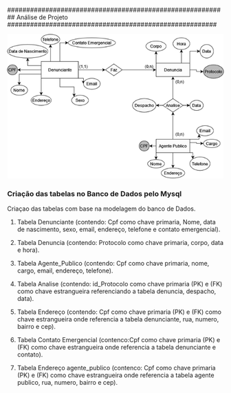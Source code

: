 ########################################################## Análise de Projeto #######################################################

![Criação da modelagem de banco de dados](..\images\ModelagemdeBancodeDados.png)


### Criação das tabelas no Banco de Dados pelo Mysql

Criaçao das tabelas com base na modelagem do banco de Dados.

1. Tabela Denunciante (contendo: Cpf como chave primaria, Nome, data de nascimento, sexo, email, endereço, telefone e contato emergencial).

2. Tabela Denuncia (contendo: Protocolo como chave primaria, corpo, data e hora).

3. Tabela Agente_Publico (contendo: Cpf como chave primaria, nome, cargo, email, endereço, telefone).

4. Tabela Analise (contendo: id_Protocolo como chave primaria (PK) e (FK) como chave estrangueira referenciando a tabela denuncia, despacho, data).

5. Tabela Endereço (contendo: Cpf como chave primaria (PK) e (FK) como chave  estrangueira onde referencia a tabela denunciante, rua, numero, bairro e cep).

6. Tabela Contato Emergencial (contenco:Cpf como chave primaria (PK) e (FK) como chave  estrangueira onde referencia a tabela denunciante e contato).

7. Tabela Endereço agente_publico (contenco: Cpf como chave primaria (PK) e (FK) como chave estrangueira onde referencia a tabela agente publico, rua, numero, bairro e cep).






